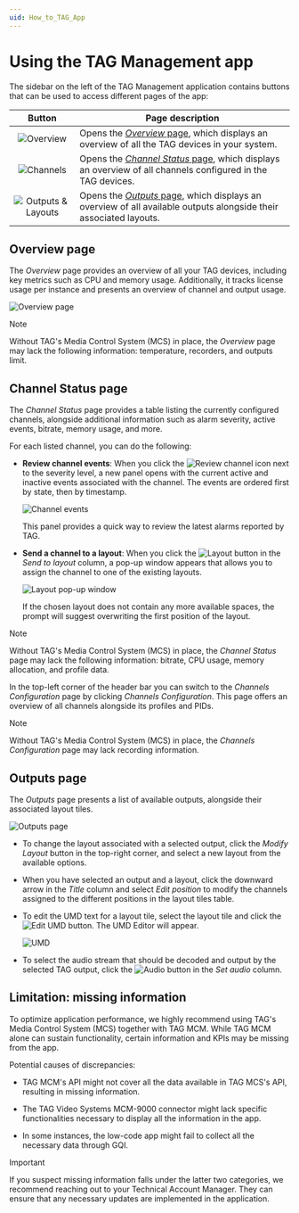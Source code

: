 ```yaml
---
uid: How_to_TAG_App
---
```


# Using the TAG Management app

The sidebar on the left of the TAG Management application contains buttons that can be used to access different pages of the app:

| Button | Page description |
|:--:|--|
| ![Overview](~/user-guide/images/TAG_Overview_Icon.png) | Opens the [*Overview* page](#overview-page), which displays an overview of all the TAG devices in your system. |
| ![Channels](~/user-guide/images/TAG_Channels_Icon.png) | Opens the [*Channel Status* page](#channel-status-page), which displays an overview of all channels configured in the TAG devices. |
| ![Outputs & Layouts](~/user-guide/images/TAG_Outputs_Layouts_Icon.png) | Opens the [*Outputs* page](#outputs-page), which displays an overview of all available outputs alongside their associated layouts. |

## Overview page

The *Overview* page provides an overview of all your TAG devices, including key metrics such as CPU and memory usage. Additionally, it tracks license usage per instance and presents an overview of channel and output usage.

![Overview page](~/user-guide/images/TAG_Overview_Page.png)

> [!NOTE]
> Without TAG's Media Control System (MCS) in place, the *Overview* page may lack the following information: temperature, recorders, and outputs limit.

## Channel Status page

The *Channel Status* page provides a table listing the currently configured channels, alongside additional information such as alarm severity, active events, bitrate, memory usage, and more.

For each listed channel, you can do the following:

- **Review channel events**: When you click the ![Review channel](~/user-guide/images/TAG_Review_Channel_Icon.png) icon next to the severity level, a new panel opens with the current active and inactive events associated with the channel. The events are ordered first by state, then by timestamp.

  ![Channel events](~/user-guide/images/TAG_Channel_Review_Panel.png)

  This panel provides a quick way to review the latest alarms reported by TAG.
  
- **Send a channel to a layout**: When you click the ![Layout](~/user-guide/images/TAG_Layout_Icon.png) button in the *Send to layout* column, a pop-up window appears that allows you to assign the channel to one of the existing layouts.

  ![Layout pop-up window](~/user-guide/images/TAG_Layout_Pop-up_Window.png)

  If the chosen layout does not contain any more available spaces, the prompt will suggest overwriting the first position of the layout.

> [!NOTE]
> Without TAG's Media Control System (MCS) in place, the *Channel Status* page may lack the following information: bitrate, CPU usage, memory allocation, and profile data.

In the top-left corner of the header bar you can switch to the *Channels Configuration* page by clicking *Channels Configuration*. This page offers an overview of all channels alongside its profiles and PIDs.

> [!NOTE]
> Without TAG's Media Control System (MCS) in place, the *Channels Configuration* page may lack recording information.

## Outputs page

The *Outputs* page presents a list of available outputs, alongside their associated layout tiles.

![Outputs page](~/user-guide/images/TAG_Outputs_Page.png)

- To change the layout associated with a selected output, click the *Modify Layout* button in the top-right corner, and select a new layout from the available options.

- When you have selected an output and a layout, click the downward arrow in the *Title* column and select *Edit position* to modify the channels assigned to the different positions in the layout tiles table.

- To edit the UMD text for a layout tile, select the layout tile and click the ![Edit UMD](~/user-guide/images/TAG_UMD_Edit_Icon.png) button. The UMD Editor will appear.

  ![UMD](~/user-guide/images/TAG_UMD.png)

- To select the audio stream that should be decoded and output by the selected TAG output, click the ![Audio](~/user-guide/images/TAG_Audio_Icon.png) button in the *Set audio* column.

## Limitation: missing information

To optimize application performance, we highly recommend using TAG's Media Control System (MCS) together with TAG MCM. While TAG MCM alone can sustain functionality, certain information and KPIs may be missing from the app.

Potential causes of discrepancies:

- TAG MCM's API might not cover all the data available in TAG MCS's API, resulting in missing information.

- The TAG Video Systems MCM-9000 connector might lack specific functionalities necessary to display all the information in the app.

- In some instances, the low-code app might fail to collect all the necessary data through GQI.

> [!IMPORTANT]
> If you suspect missing information falls under the latter two categories, we recommend reaching out to your Technical Account Manager. They can ensure that any necessary updates are implemented in the application.
